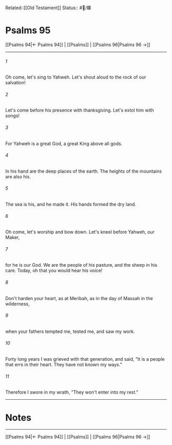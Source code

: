 Related::[[Old Testament]]
Status:: #📖/🟥
# Psalms 95

[[Psalms 94|← Psalms 94]] | [[Psalms]] | [[Psalms 96|Psalms 96 →]]
***



###### 1 
Oh come, let's sing to Yahweh. Let's shout aloud to the rock of our salvation! 

###### 2 
Let's come before his presence with thanksgiving. Let's extol him with songs! 

###### 3 
For Yahweh is a great God, a great King above all gods. 

###### 4 
In his hand are the deep places of the earth. The heights of the mountains are also his. 

###### 5 
The sea is his, and he made it. His hands formed the dry land. 

###### 6 
Oh come, let's worship and bow down. Let's kneel before Yahweh, our Maker, 

###### 7 
for he is our God. We are the people of his pasture, and the sheep in his care. Today, oh that you would hear his voice! 

###### 8 
Don't harden your heart, as at Meribah, as in the day of Massah in the wilderness, 

###### 9 
when your fathers tempted me, tested me, and saw my work. 

###### 10 
Forty long years I was grieved with that generation, and said, "It is a people that errs in their heart. They have not known my ways." 

###### 11 
Therefore I swore in my wrath, "They won't enter into my rest."

---
# Notes


***
[[Psalms 94|← Psalms 94]] | [[Psalms]] | [[Psalms 96|Psalms 96 →]]
